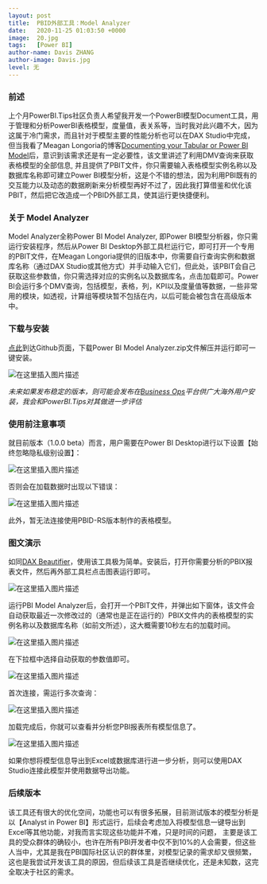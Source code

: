 ```yaml
---
layout: post
title:  PBID外部工具：Model Analyzer
date:   2020-11-25 01:03:50 +0000
image:  20.jpg
tags:   [Power BI]
author-name: Davis ZHANG
author-image: Davis.jpg
level: 无
---
```


### 前述

上个月PowerBI.Tips社区负责人希望我开发一个PowerBI模型Document工具，用于管理和分析PowerBI表格模型，度量值，表关系等，当时我对此兴趣不大，因为这属于冷门需求，而且针对于模型主要的性能分析也可以在DAX Studio中完成，但当我看了Meagan Longoria的博客[Documenting your Tabular or Power BI Model](https://datasavvy.me/2016/10/04/documenting-your-tabular-or-power-bi-model/)后，意识到该需求还是有一定必要性，该文里讲述了利用DMV查询来获取表格模型的全部信息,  并且提供了PBIT文件，你只需要输入表格模型实例名称以及数据库名称即可建立Power BI模型分析，这是个不错的想法，因为利用PBI既有的交互能力以及动态的数据刷新来分析模型再好不过了，因此我打算借鉴和优化该PBIT，然后把它改造成一个PBID外部工具，使其运行更快捷便利。

### 关于 Model Analyzer

Model Analyzer全称Power BI Model Analyzer, 即Power BI模型分析器，你只需运行安装程序，然后从Power BI Desktop外部工具栏运行它，即可打开一个专用的PBIT文件，在Meagan Longoria提供的旧版本中，你需要自行查询实例和数据库名称（通过DAX Studio或其他方式）并手动输入它们，但此处，该PBIT会自己获取这些参数值，你只需选择对应的实例名以及数据库名，点击加载即可。Power BI会运行多个DMV查询，包括模型，表格，列，KPI以及度量值等数据，一些非常用的模块，如透视，计算组等模块暂不包括在内，以后可能会被包含在高级版本中。

### 下载与安装

[点此](https://github.com/D-BI-TECH/Model-Analyzer)到达Github页面，下载Power BI Model Analyzer.zip文件解压并运行即可一键安装。

![在这里插入图片描述](https://img-blog.csdnimg.cn/20201125161934414.png?x-oss-process=image/watermark,type_ZmFuZ3poZW5naGVpdGk,shadow_10,text_RC1CSSB8IERhdmlzIG9uIEJJ,size_16,color_FFFFFF,t_70#pic_left)

*未来如果发布稳定的版本，则可能会发布在[Business Ops](https://powerbi.tips/product/business-ops-beta/)平台供广大海外用户安装，我会和PowerBI.Tips对其做进一步评估*

### 使用前注意事项

就目前版本（1.0.0 beta）而言，用户需要在Power BI Desktop进行以下设置【始终忽略隐私级别设置】：

![在这里插入图片描述](https://img-blog.csdnimg.cn/20201125163618551.png?x-oss-process=image/watermark,type_ZmFuZ3poZW5naGVpdGk,shadow_10,text_RC1CSSB8IERhdmlzIG9uIEJJ,size_16,color_FFFFFF,t_70#pic_left)

否则会在加载数据时出现以下错误：

![在这里插入图片描述](https://img-blog.csdnimg.cn/20201125163748623.png?x-oss-process=image/watermark,type_ZmFuZ3poZW5naGVpdGk,shadow_10,text_RC1CSSB8IERhdmlzIG9uIEJJ,size_16,color_FFFFFF,t_70#pic_left)

此外，暂无法连接使用PBID-RS版本制作的表格模型。

### 图文演示

如同[DAX Beautifier](https://d-bi.gitee.io/pbi-external-tool-dax-beautifier/)，使用该工具极为简单。安装后，打开你需要分析的PBIX报表文件，然后再外部工具栏点击图表运行即可。

![在这里插入图片描述](https://img-blog.csdnimg.cn/20201125164504274.png?x-oss-process=image/watermark,type_ZmFuZ3poZW5naGVpdGk,shadow_10,text_RC1CSSB8IERhdmlzIG9uIEJJ,size_16,color_FFFFFF,t_70#pic_left)

运行PBI Model Analyzer后，会打开一个PBIT文件，并弹出如下窗体，该文件会自动获取最近一次修改过的（通常也是正在运行的）PBIX文件内的表格模型的实例名称以及数据库名称（如前文所述），这大概需要10秒左右的加载时间。

![在这里插入图片描述](https://img-blog.csdnimg.cn/20201125164732358.png?x-oss-process=image/watermark,type_ZmFuZ3poZW5naGVpdGk,shadow_10,text_RC1CSSB8IERhdmlzIG9uIEJJ,size_16,color_FFFFFF,t_70#pic_left)

在下拉框中选择自动获取的参数值即可。

![在这里插入图片描述](https://img-blog.csdnimg.cn/20201125165403399.png?x-oss-process=image/watermark,type_ZmFuZ3poZW5naGVpdGk,shadow_10,text_RC1CSSB8IERhdmlzIG9uIEJJ,size_16,color_FFFFFF,t_70#pic_left)

首次连接，需运行多次查询：

![在这里插入图片描述](https://img-blog.csdnimg.cn/20201125165916297.png?x-oss-process=image/watermark,type_ZmFuZ3poZW5naGVpdGk,shadow_10,text_RC1CSSB8IERhdmlzIG9uIEJJ,size_16,color_FFFFFF,t_70#pic_left)

加载完成后，你就可以查看并分析您PBI报表所有模型信息了。

![在这里插入图片描述](https://img-blog.csdnimg.cn/20201125171923558.png?x-oss-process=image/watermark,type_ZmFuZ3poZW5naGVpdGk,shadow_10,text_RC1CSSB8IERhdmlzIG9uIEJJ,size_16,color_FFFFFF,t_70#pic_left)

如果你想将模型信息导出到Excel或数据库进行进一步分析，则可以使用DAX Studio连接此模型并使用数据导出功能。


### 后续版本

该工具还有很大的优化空间，功能也可以有很多拓展，目前测试版本的模型分析是以【Analyst in Power BI】形式运行，后续会考虑加入将模型信息一键导出到Excel等其他功能，对我而言实现这些功能并不难，只是时间的问题， 主要是该工具的受众群体的确较小，也许在所有PBI开发者中仅不到10%的人会需要，但这些人当中，尤其是我在PBI国际社区认识的群体里，对模型记录的需求却又很频繁，这也是我尝试开发该工具的原因，但后续该工具是否继续优化，还是未知数，这完全取决于社区的需求。
